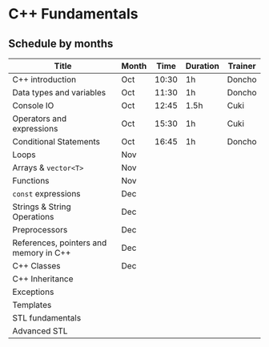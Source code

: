 # C++ Fundamentals
##  Schedule by months

| Title                                   | Month | Time  | Duration | Trainer |
| --------------------------------------- |------ | ----- | -------- | ------- |
| C++ introduction                        | Oct   | 10:30 | 1h       | Doncho  |
| Data types and variables                | Oct   | 11:30 | 1h       | Doncho  |
| Console IO                              | Oct   | 12:45 | 1.5h     | Cuki    |
| Operators and expressions               | Oct   | 15:30 | 1h       | Cuki    |
| Conditional Statements                  | Oct   | 16:45 | 1h       | Doncho  |
| Loops                                   | Nov   |
| Arrays & `vector<T>`                    | Nov   |
| Functions                               | Nov   |
| `const` expressions                     | Dec   |
| Strings & String Operations             | Dec   |
| Preprocessors                           | Dec   |
| References, pointers and memory in C++  | Dec   |
| C++ Classes                             | Dec   |
| C++ Inheritance                         |
| Exceptions                              |
| Templates                               |
| STL fundamentals                        |
| Advanced STL                            |
